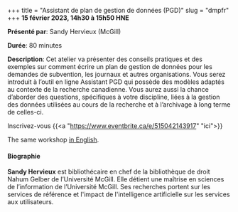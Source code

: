 +++
title = "Assistant de plan de gestion de données (PGD)"
slug = "dmpfr"
+++
**15 février 2023, 14h30 à 15h50 HNE**

**Présenté par**: Sandy Hervieux (McGill)

**Durée**: 80 minutes

**Description**: Cet atelier va présenter des conseils pratiques et des exemples sur comment écrire un plan de
gestion de données pour les demandes de subvention, les journaux et autres organisations. Vous serez introduit
à l’outil en ligne Assistant PGD qui possède des modèles adaptés au contexte de la recherche canadienne. Vous
aurez aussi la chance d’aborder des questions, spécifiques à votre discipline, liées à la gestion des données
utilisées au cours de la recherche et à l’archivage à long terme de celles-ci.

Inscrivez-vous {{<a "https://www.eventbrite.ca/e/515042143917" "ici">}}

The same workshop [in English](/dmp).

#### Biographie

**Sandy Hervieux** est bibliothécaire en chef de la bibliothèque de droit Nahum Gelber de l’Université
McGill. Elle détient une maîtrise en sciences de l’information de l’Université McGill. Ses recherches portent
sur les services de référence et l'impact de l'intelligence artificielle sur les services aux utilisateurs.

<!-- {{< vimeo 690948795 >}} -->
<!-- <br> -->

<!-- - [Watch this session on Vimeo](https://vimeo.com/690948795) -->
